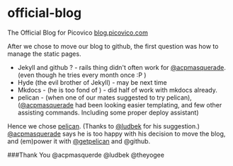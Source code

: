 # official-blog
The Official Blog for Picovico [blog.picovico.com](http://blog.picovico.com)

After we chose to move our blog to github, the first question was how to manage the static pages. 

- Jekyll and github ? - rails thing didn't often work for [@acpmasquerade](//github.com/acpmasquerade). (even though he tries every month once :P )
- Hyde (the evil brother of Jekyll) - may be next time
- Mkdocs - (he is too fond of ) - did half of work with mkdocs already.
- pelican - (when one of our mates suggested to try pelican), ([@acpmasquerade](//github.com/acpmasquerade) had been looking easier templating, and few other assisting commands. Including some proper deploy assistant)

Hence we chose [pelican](//github.com/getpelican). (Thanks to [@ludbek](//github.com/ludbek) for his suggestion.)
[@acpmasquerade](//github.com/acpmasquerade) says he is too happy with his decision to move the blog, and (em)power it with [@getpelican](//github.com/getpelican) and @github.

###Thank You
@acpmasquerde
@ludbek
@theyogee
